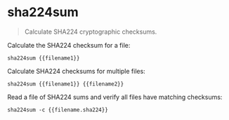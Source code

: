 sha224sum
=========

> Calculate SHA224 cryptographic checksums.

Calculate the SHA224 checksum for a file:

    sha224sum {{filename1}}

Calculate SHA224 checksums for multiple files:

    sha224sum {{filename1}} {{filename2}}

Read a file of SHA224 sums and verify all files have matching checksums:

    sha224sum -c {{filename.sha224}}
